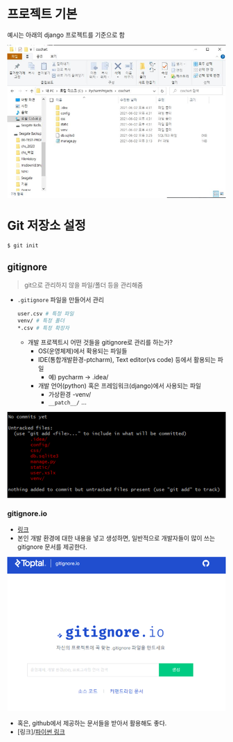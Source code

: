 # 프로젝트 기본

예시는 아래의 django 프로젝트를 기준으로 함

![django](md-images/django.JPG)

# Git 저장소 설정

```bash
$ git init
```





## gitignore

> git으로 관리하지 않을 파일/폴더 등을 관리해줌

* `.gitignore` 파일을 만들어서 관리

  ```bash
  user.csv # 특정 파일
  venv/ # 특정 폴더
  *.csv # 특정 확장자
  ```

  * 개발 프로젝트시 어떤 것들을 gitignore로 관리를 하는가?
    * OS(운영체제)에서 확용되는 파일들
    * IDE(통합개발환경-ptcharm), Text editor(vs code) 등에서 활용되는 파일
      * 예) pycharm -> .idea/
    * 개발 언어(python) 혹은 프레임워크(django)에서 사용되는 파일
      * 가상환경 -venv/
      * `__patch__/` ...

![image-20210604101530179](md-images/image-20210604101530179.png)





### gitignore.io

* [링크](https://www.toptal.com/developers/gitignore)
* 본인 개발 환경에 대한 내용을 넣고 생성하면, 일반적으로 개발자들이 많이 쓰는 gitignore 문서를 제공한다.

![image-20210604102116536](md-images/image-20210604102116536.png)

* 혹은, github에서 제공하는 문서들을 받아서 활용해도 좋다.
* [링크]/[파이썬 링크](https://github.com/github/gitignore)


